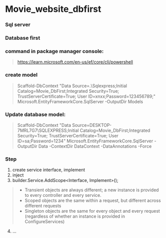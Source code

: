 # Movie_website_dbfirst

### Sql server
### Database first
### command in package manager console: 
> https://learn.microsoft.com/en-us/ef/core/cli/powershell

### create model
> Scaffold-DbContext "Data Source=.\\Sqlexpress;Initial Catalog=Movie_DbFirst;Integrated Security=True; TrustServerCertificate=True; User ID=xnxx;Password=123456789;" Microsoft.EntityFrameworkCore.SqlServer -OutputDir Models

### Update database model: 
> Scaffold-DbContext "Data Source=DESKTOP-7MRL7G7\SQLEXPRESS;Initial Catalog=Movie_DbFirst;Integrated Security=True; TrustServerCertificate=True; User ID=sa;Password=1234"  Microsoft.EntityFrameworkCore.SqlServer -OutputDir Data -ContextDir DataContext -DataAnnotations -Force

### Step
1. create service interface, implement
2. inject 
3. builder.Service.AddScope<Interface, Implement>();
> - Transient objects are always different; a new instance is provided to every controller and every service.
> - Scoped objects are the same within a request, but different across different requests
> - Singleton objects are the same for every object and every request (regardless of whether an instance is provided in ConfigureServices)

4. ...

